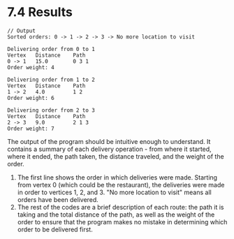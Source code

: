 # 7.4 Results

```
// Output
Sorted orders: 0 -> 1 -> 2 -> 3 -> No more location to visit

Delivering order from 0 to 1
Vertex	 Distance	 Path
0 -> 1 	 15.0 		 0 3 1 
Order weight: 4

Delivering order from 1 to 2
Vertex	 Distance	 Path
1 -> 2 	 4.0 		 1 2 
Order weight: 6

Delivering order from 2 to 3
Vertex	 Distance	 Path
2 -> 3 	 9.0 		 2 1 3 
Order weight: 7
```

The output of the program should be intuitive enough to understand. It contains a summary of each delivery operation - from where it started, where it ended, the path taken, the distance traveled, and the weight of the order.

1. The first line shows the order in which deliveries were made. Starting from vertex 0 (which could be the restaurant), the deliveries were made in order to vertices 1, 2, and 3. "No more location to visit" means all orders have been delivered.
2. The rest of the codes are a brief description of each route: the path it is taking and the total distance of the path, as well as the weight of the order to ensure that the program makes no mistake in determining which order to be delivered first.
